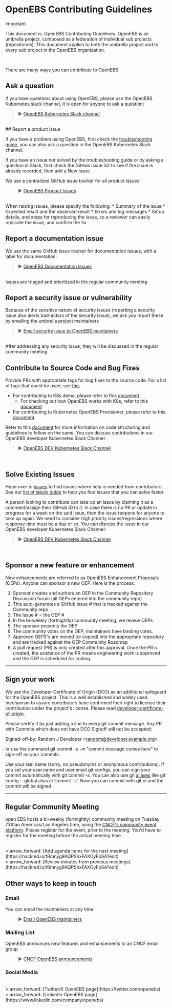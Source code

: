 # OpenEBS Contributing Guidelines 
> [!Important]
>This document is: OpenEBS Contributing Guidelines. OpenEBS is an umbrella project,  composed as a federation of individual sub projects (repositories). This document applies to both the umbrella project and to every sub project in the OpenEBS organization.
<BR>

There are many ways you can contribute to OpenEBS:
<BR>

## Ask a question
If you have questions about using OpenEBS, please use the OpenEBS Kubernetes slack channel, it is open for anyone to ask a question:
<BR>
>:arrow_forward: [OpenEBS Kubernetes Slack channel](https://kubernetes.slack.com/messages/openebs/)
<BR>
## Report a product issue

If you have a problem using OpenEBS, first check the [troubleshooting guide](https://openebs.io/docs/troubleshooting), you can also ask a question in the OpenEBS Kubernetes Slack channel.

If you have an issue not solved by the troubleshooting guide or by asking a question in Slack, first check the GitHub issue list to see if the issue is already recorded, then add a New Issue. 

We use a centralized GitHub issue tracker for all product issues:
<BR>
>:arrow_forward: [OpenEBS Product Issues](https://github.com/openebs/openebs/issues)
<BR>
When raising issues, please specify the following:
* Summary of the issue
* Expected result and the observed result
* Errors and log messages
* Setup details, and steps for reproducing the issue, so a reviewer can easily replicate the issue, and confirm the fix

## Report a documentation issue
We use the same GitHub issue tracker for documentation issues, with a label for documentation:
<BR>
>:arrow_forward: [OpenEBS Documentation Issues](https://github.com/openebs/openebs/labels/documentation%2Fdevel)
<BR>
Issues are triaged and prioritized in the regular community meeting


## Report a security issue or vulnerability
Because of the sensitive nature of security issues (reporting a security issue also alerts bad-actors of the security issue), we ask you report these by emailing the umbrella project maintainers
<BR>
>:arrow_forward: [Email security issue to OpenEBS maintainers](mailto:cncf-openebs-maintainers@lists.cncf.io)
<BR>
After addressing any security issue, they will be discussed in the regular community meeting


## Contribute to Source Code and Bug Fixes
Provide PRs with appropriate tags for bug fixes to the source code. For a list of tags that could be used, see [this](https://github.com/openebs/openebs/blob/main/contribute/labels-of-issues.md).


* For contributing to K8s demo, please refer to this [document](https://github.com/openebs/openebs/blob/main/contribute/CONTRIBUTING-TO-K8S-DEMO.md).
    * For checking out how OpenEBS works with K8s, refer to this [document](https://github.com/openebs/openebs/blob/main/k8s/README.md)
* For contributing to Kubernetes OpenEBS Provisioner, please refer to this [document](https://github.com/openebs/openebs/blob/main/contribute/CONTRIBUTING-TO-KUBERNETES-OPENEBS-PROVISIONER.md).

Refer to this [document](https://github.com/openebs/openebs/blob/main/contribute/design/code-structuring.md) for more information on code structuring and guidelines to follow on the same. You can discuss contributions in our OpenEBS developer Kubernetes Slack Channel:
<BR>
>:arrow_forward: [OpenEBS DEV Kubernetes Slack Channel](https://kubernetes.slack.com/messages/openebs-dev/)
<BR>

## Solve Existing Issues
Head over to [issues](https://github.com/openebs/openebs/issues) to find issues where help is needed from contributors. See our [list of labels guide](https://github.com/openebs/openebs/blob/main/contribute/labels-of-issues.md) to help you find issues that you can solve faster.

A person looking to contribute can take up an issue by claiming it as a comment/assign their GitHub ID to it. In case there is no PR or update in progress for a week on the said issue, then the issue reopens for anyone to take up again. We need to consider high priority issues/regressions where response time must be a day or so. You can discuss the issue in our OpenEBS developer Kubernetes Slack Channel:
<BR>
>:arrow_forward: [OpenEBS DEV Kubernetes Slack Channel](https://kubernetes.slack.com/messages/openebs-dev/)
<BR>

## Sponsor a new feature or enhancement
New enhancements are referred to as OpenEBS Enhancement Proposals (OEPs). Anyone can sponsor a new OEP. Here is the process:

1. Sponsor creates and authors an OEP in the Community Repository Discussion forum (all OEPs entered into the community repo)
2. This auto-generates a GitHub issue # that is tracked against the Community repo
3. The Issue # = the OEP #
4. In the bi-weekly (fortnightly) community meeting, we review OEPs
5. The sponsor presents the OEP
6. The community votes on the OEP, maintainers have binding votes.
7. Approved OEPS's are moved (or copied) into the appropriate repository and are tracked against the OEP Community Roadmap
8. A pull request (PR) is only created after this approval. Once the PR is created, the existence of the PR means engineering work is approved and the OEP is scheduled for coding. 


---


## Sign your work

We use the Developer Certificate of Origin (DCO) as an additional safeguard for the OpenEBS project. This is a well established and widely used mechanism to assure contributors have confirmed their right to license their contribution under the project's license. Please read [developer-certificate-of-origin](https://github.com/openebs/openebs/blob/main/contribute/developer-certificate-of-origin).

Please certify it by just adding a line to every git commit message. Any PR with Commits which does not have DCO Signoff will not be accepted:

 Signed-off-by: Random J Developer &lt;random@developer.example.org>

or use the command git commit -s -m "commit message comes here" to sign-off on your commits.

Use your real name (sorry, no pseudonyms or anonymous contributions). If you set your user.name and user.email git configs, you can sign your commit automatically with git commit -s. You can also use git [aliases](https://git-scm.com/book/en/v2/Git-Basics-Git-Aliases) like git config --global alias.ci 'commit -s'. Now you can commit with git ci and the commit will be signed.


---


## Regular Community Meeting

open EBS hosts a bi-weekly (fortnightly) community meeting on Tuesday 7:00an Americas/Los Angeles time, using the [CNCF's community event platform](https://community.cncf.io/openebs-community/). Please register for the event, prior to the meeting. You'd have to register for the meeting before the actual meeting time.

<BR>
>:arrow_forward: [Add agenda items for the next meeting](https://hackmd.io/tRmnyg9AQPShxFAXOyFpSA?edit)
<BR>
>:arrow_forward: [Review minutes from previous meetings](https://hackmd.io/tRmnyg9AQPShxFAXOyFpSA?edit)
<BR>

## Other ways to keep in touch

### Email

You can email the maintainers at any time:
<BR>
>:arrow_forward: [Email OpenEBS maintainers](mailto:cncf-openebs-maintainers@lists.cncf.io)

### Mailing List

OpenEBS announces new features and enhancements to an CNCF email group
<BR>
>:arrow_forward: [CNCF OpenEBS announcements](https://lists.cncf.io/g/cncf-openebs-announcements)


### Social Media
<BR>
>:arrow_forward: [Twitter/X OpenEBS page](https://twitter.com/openebs)
<BR>
>:arrow_forward: [LinkedIn OpenEBS page](https://www.linkedin.com/company/openebs)
